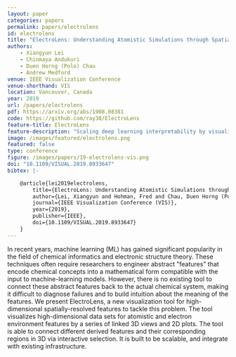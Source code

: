 ```yaml
---
layout: paper
categories: papers
permalink: papers/electrolens
id: electrolens
title: "ElectroLens: Understanding Atomistic Simulations through Spatially-resolved Visualization of High-dimensional Features"
authors: 
    - Xiangyun Lei
    - Chinmaya Andukuri
    - Duen Horng (Polo) Chau
    - Andrew Medford
venue: IEEE Visualization Conference
venue-shorthand: VIS
location: Vancouver, Canada
year: 2019
url: /papers/electrolens
pdf: https://arxiv.org/abs/1908.08381
code: https://github.com/ray38/ElectroLens
feature-title: ElectroLens
feature-description: "Scaling deep learning interpretability by visualizing activation and attribution summarizations"
image: /images/featured/electrolens.png
featured: false
type: conference
figure: /images/papers/19-electrolens-vis.png
doi: "10.1109/VISUAL.2019.8933647"
bibtex: |-

    @article{lei2019electrolens,
        title={ElectroLens: Understanding Atomistic Simulations through Spatially-resolved Visualization of High-dimensional Features},
        author={Lei, Xiangyun and Hohman, Fred and Chau, Duen Horng (Polo) and Medford, Andrew},
        journal={IEEE Visualization Conference (VIS)},
        year={2019},
        publisher={IEEE},
        doi={10.1109/VISUAL.2019.8933647}
    }
---
```


In recent years, machine learning (ML) has gained significant popularity in the field of chemical informatics and electronic structure theory.
These techniques often require researchers to engineer abstract "features" that encode chemical concepts into a mathematical form compatible with the input to machine-learning models.
However, there is no existing tool to connect these abstract features back to the actual chemical system, making it difficult to diagnose failures and to build intuition about the meaning of the features.
We present ElectroLens, a new visualization tool for high-dimensional spatially-resolved features to tackle this problem.
The tool visualizes high-dimensional data sets for atomistic and electron environment features by a series of linked 3D views and 2D plots.
The tool is able to connect different derived features and their corresponding regions in 3D via interactive selection.
It is built to be scalable, and integrate with existing infrastructure.
